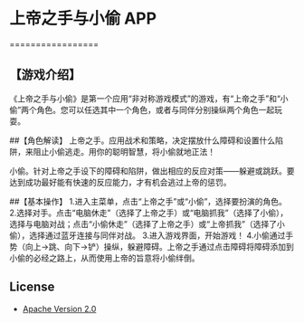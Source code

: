 # 上帝之手与小偷 APP
=================

## 【游戏介绍】

《上帝之手与小偷》是第一个应用“非对称游戏模式”的游戏，有“上帝之手”和“小偷”两个角色。您可以任选其中一个角色，或者与同伴分别操纵两个角色一起玩耍。


##【角色解读】
上帝之手。应用战术和策略，决定摆放什么障碍和设置什么陷阱，来阻止小偷逃走。用你的聪明智慧，将小偷就地正法！

小偷。针对上帝之手设下的障碍和陷阱，做出相应的反应对策——躲避或跳跃。要达到成功最好能有快速的反应能力，才有机会逃过上帝的惩罚。



##【基本操作】
1.进入主菜单，点击“上帝之手”或“小偷”，选择要扮演的角色。
2.选择对手。点击“电脑休走”（选择了上帝之手）或“电脑抓我”（选择了小偷），选择与电脑对战；点击“小偷休走”（选择了上帝之手）或“上帝抓我”（选择了小偷），选择通过蓝牙连接与同伴对战。
3.进入游戏界面，开始游戏！
4.小偷通过手势（向上->跳、向下->铲）操纵，躲避障碍。上帝之手通过点击障碍将障碍添加到小偷的必经之路上，从而使用上帝的旨意将小偷绊倒。


## License

* [Apache Version 2.0](http://www.apache.org/licenses/LICENSE-2.0.html)